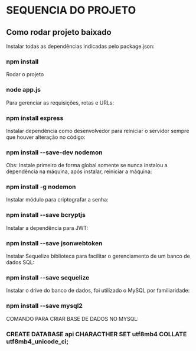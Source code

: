 # SEQUENCIA DO PROJETO #
## Como rodar projeto baixado ##

Instalar todas as dependências indicadas pelo package.json:
### npm install

Rodar o projeto
### node app.js

Para gerenciar as requisições, rotas e URLs:
### npm install express

Instalar dependência como desenvolvedor para reiniciar o servidor sempre que houver alteração no código:
### npm install --save-dev nodemon

Obs: Instale primeiro de forma global somente se nunca instalou a dependência na máquina, após instalar, reiniciar a máquina:
### npm install -g nodemon

Instalar módulo para criptografar a senha:
### npm install --save bcryptjs

Instalar a dependência para JWT:
### npm install --save jsonwebtoken

Instalar Sequelize biblioteca para facilitar o gerenciamento de um banco de dados SQL:
### npm install --save sequelize

Instalar o drive do banco de dados, foi utilizado o MySQL por familiaridade:
### npm install --save mysql2

COMANDO PARA CRIAR BASE DE DADOS NO MYSQL:
### CREATE DATABASE api CHARACTHER SET utf8mb4 COLLATE utf8mb4_unicode_ci;

